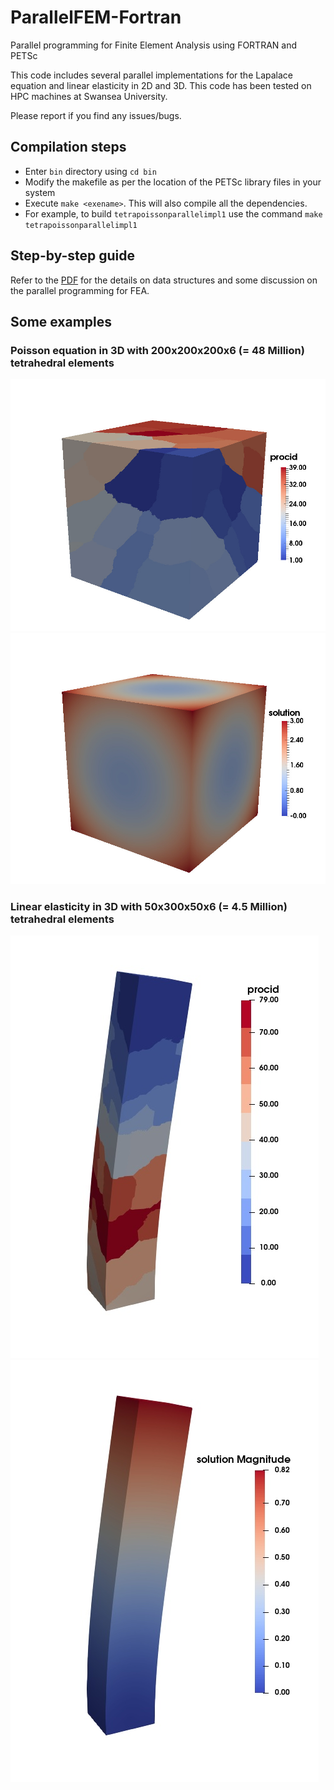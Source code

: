 # ParallelFEM-Fortran
Parallel programming for Finite Element Analysis using FORTRAN and PETSc

This code includes several parallel implementations for the Lapalace equation and linear elasticity in 2D and 3D. This code has been tested on HPC machines at Swansea University.

Please report if you find any issues/bugs.

## Compilation steps
* Enter `bin` directory using `cd bin`
* Modify the makefile as per the location of the PETSc library files in your system
* Execute `make <exename>`. This will also compile all the dependencies.
* For example, to build `tetrapoissonparallelimpl1` use the command `make tetrapoissonparallelimpl1`

## Step-by-step guide
Refer to the [PDF](https://www.researchgate.net/publication/336013767_Parallel_programming_for_Finite_Element_Analysis_-a_step-by-step_guide) for the details on data structures and some discussion on the parallel programming for FEA.


## Some examples
### Poisson equation in 3D with 200x200x200x6 (= 48 Million) tetrahedral elements
![](./docs/Poisson3D-tet200x200x200x6-nproc40-domains.jpg)
![](./docs/Poisson3D-tet200x200x200x6-nproc40-soln.jpg)

### Linear elasticity in 3D with 50x300x50x6 (= 4.5 Million) tetrahedral elements
![](./docs/beam3Dtet5030050-nproc80-domains.jpg)
![](./docs/beam3Dtet5030050-nproc80-soln.jpg)